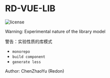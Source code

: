 # RD-VUE-LIB

![license](https://img.shields.io/badge/license-MIT-blue.svg)

Warning: Experimental nature of the library model

警告：实验性质的库模式

- `monorepo`
- `build component`
- `generate less`

Author: ChenZhaoYu (Redon)
